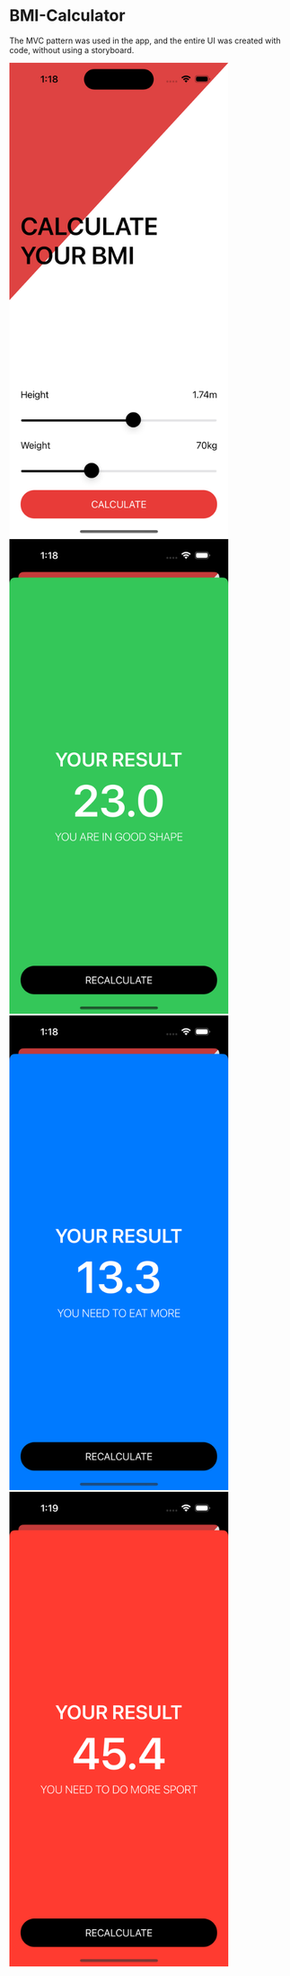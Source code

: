 # BMI-Calculator

The MVC pattern was used in the app, and the entire UI was created with code, without using a storyboard.

<img src="https://github.com/YevheniiVladichuk/BMI-Calculator/blob/main/Screen%20Shot%20-%20iPhone%2014%20Pro%20-%202023-02-24%20at%2013.18.36.png?raw=true" height="844" width="390" > <img src="https://github.com/YevheniiVladichuk/BMI-Calculator/blob/main/Screen%20Shot%20-%20iPhone%2014%20Pro%20-%202023-02-24%20at%2013.18.45.png?raw=true" height="844" width="390" >
<img src="https://github.com/YevheniiVladichuk/BMI-Calculator/blob/main/Screen%20Shot%20-%20iPhone%2014%20Pro%20-%202023-02-24%20at%2013.18.58.png?raw=true" height="844" width="390" > <img src="https://github.com/YevheniiVladichuk/BMI-Calculator/blob/main/Screen%20Shot%20-%20iPhone%2014%20Pro%20-%202023-02-24%20at%2013.19.10.png?raw=true" height="844" width="390" > 

